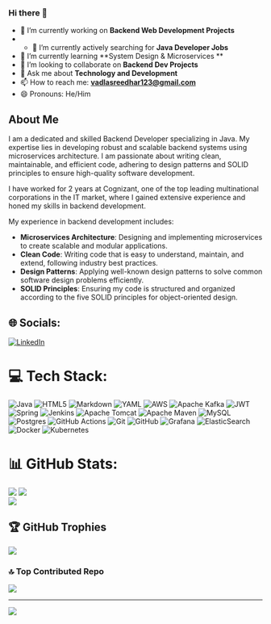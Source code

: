 ### Hi there 👋

- 🔭 I’m currently working on **Backend Web Development Projects**
- - 🔭 I’m currently actively searching for  **Java Developer Jobs**
- 🌱 I’m currently learning **System Design & Microservices **
- 👯 I’m looking to collaborate on **Backend Dev Projects**
- 💬 Ask me about **Technology and Development**
- 📫 How to reach me: **vadlasreedhar123@gmail.com**
- 😄 Pronouns: He/Him


## About Me
I am a dedicated and skilled Backend Developer specializing in Java. My expertise lies in developing robust and scalable backend systems using microservices architecture. I am passionate about writing clean, maintainable, and efficient code, adhering to design patterns and SOLID principles to ensure high-quality software development.

I have worked for 2 years at Cognizant, one of the top leading multinational corporations in the IT market, where I gained extensive experience and honed my skills in backend development.

My experience in backend development includes:

- **Microservices Architecture**: Designing and implementing microservices to create scalable and modular applications.
- **Clean Code**: Writing code that is easy to understand, maintain, and extend, following industry best practices.
- **Design Patterns**: Applying well-known design patterns to solve common software design problems efficiently.
- **SOLID Principles**: Ensuring my code is structured and organized according to the five SOLID principles for object-oriented design.


## 🌐 Socials:
[![LinkedIn](https://img.shields.io/badge/LinkedIn-%230077B5.svg?logo=linkedin&logoColor=white)](https://linkedin.com/in/https://www.linkedin.com/in/sridharvadla/) 

# 💻 Tech Stack:
![Java](https://img.shields.io/badge/java-%23ED8B00.svg?style=for-the-badge&logo=openjdk&logoColor=white) ![HTML5](https://img.shields.io/badge/html5-%23E34F26.svg?style=for-the-badge&logo=html5&logoColor=white) ![Markdown](https://img.shields.io/badge/markdown-%23000000.svg?style=for-the-badge&logo=markdown&logoColor=white) ![YAML](https://img.shields.io/badge/yaml-%23ffffff.svg?style=for-the-badge&logo=yaml&logoColor=151515) ![AWS](https://img.shields.io/badge/AWS-%23FF9900.svg?style=for-the-badge&logo=amazon-aws&logoColor=white) ![Apache Kafka](https://img.shields.io/badge/Apache%20Kafka-000?style=for-the-badge&logo=apachekafka) ![JWT](https://img.shields.io/badge/JWT-black?style=for-the-badge&logo=JSON%20web%20tokens) ![Spring](https://img.shields.io/badge/spring-%236DB33F.svg?style=for-the-badge&logo=spring&logoColor=white) ![Jenkins](https://img.shields.io/badge/jenkins-%232C5263.svg?style=for-the-badge&logo=jenkins&logoColor=white) ![Apache Tomcat](https://img.shields.io/badge/apache%20tomcat-%23F8DC75.svg?style=for-the-badge&logo=apache-tomcat&logoColor=black) ![Apache Maven](https://img.shields.io/badge/Apache%20Maven-C71A36?style=for-the-badge&logo=Apache%20Maven&logoColor=white) ![MySQL](https://img.shields.io/badge/mysql-4479A1.svg?style=for-the-badge&logo=mysql&logoColor=white) ![Postgres](https://img.shields.io/badge/postgres-%23316192.svg?style=for-the-badge&logo=postgresql&logoColor=white) ![GitHub Actions](https://img.shields.io/badge/github%20actions-%232671E5.svg?style=for-the-badge&logo=githubactions&logoColor=white) ![Git](https://img.shields.io/badge/git-%23F05033.svg?style=for-the-badge&logo=git&logoColor=white) ![GitHub](https://img.shields.io/badge/github-%23121011.svg?style=for-the-badge&logo=github&logoColor=white) ![Grafana](https://img.shields.io/badge/grafana-%23F46800.svg?style=for-the-badge&logo=grafana&logoColor=white) ![ElasticSearch](https://img.shields.io/badge/-ElasticSearch-005571?style=for-the-badge&logo=elasticsearch) ![Docker](https://img.shields.io/badge/docker-%230db7ed.svg?style=for-the-badge&logo=docker&logoColor=white) ![Kubernetes](https://img.shields.io/badge/kubernetes-%23326ce5.svg?style=for-the-badge&logo=kubernetes&logoColor=white)
# 📊 GitHub Stats:
![](https://github-readme-stats.vercel.app/api?username=SridharVadla45&theme=ambient_gradient&hide_border=false&include_all_commits=true&count_private=false)
![](https://github-readme-streak-stats.herokuapp.com/?user=SridharVadla45&theme=ambient_gradient&hide_border=false)<br/>
![](https://github-readme-stats.vercel.app/api/top-langs/?username=SridharVadla45&theme=ambient_gradient&hide_border=false&include_all_commits=true&count_private=false&layout=compact)

## 🏆 GitHub Trophies
![](https://github-profile-trophy.vercel.app/?username=SridharVadla45&theme=merko&no-frame=false&no-bg=true&margin-w=4)

### 🔝 Top Contributed Repo
![](https://github-contributor-stats.vercel.app/api?username=SridharVadla45&limit=5&theme=dark&combine_all_yearly_contributions=true)

---
[![](https://visitcount.itsvg.in/api?id=SridharVadla45&icon=0&color=0)](https://visitcount.itsvg.in)

<!-- Proudly created with GPRM ( https://gprm.itsvg.in ) -->

